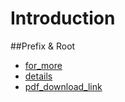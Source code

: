 # Introduction

##Prefix & Root

- [for_more](http://caimaoy.github.io/Jessie-English)
- [details](https://www.gitbook.com/book/caimaoy/jessie-prefix-root/details)
- [pdf_download_link](https://www.gitbook.com/download/pdf/book/caimaoy/jessie-prefix-root)
